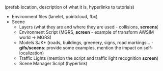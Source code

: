 <!-- TODO everything -->
(prefab location, description of what it is, hyperlinks to tutorials)

- Environment files (lanelet, pointcloud, fbx)
- Scene
    - Layers (what they are and where they are used - collisions, **screens**)
    - Environment Script (MGRS, **screen** - example of transform AWSIM world -> MGRS)
    - Models SJK* (roads, buildings, greenery, signs, road markings… - **gifs/sceens**: provide some examples, mention the impact on self-localization)
    - Traffic Lights (mention the script and traffic light recognition **screen**)
    - Scene Manager Script (hyperlink)
